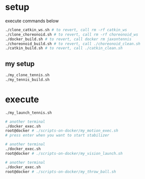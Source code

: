 # setup
execute commands below
```bash
./clone_catkin_ws.sh # to revert, call rm -rf catkin_ws
./clone_choreonoid.sh # to revert, call rm -rf choreonoid_ws
./docker_build.sh # to revert, call docker rm jaxontennis
./choreonoid_build.sh # to revert, call ./choreonoid_clean.sh
./catkin_build.sh # to revert, call ./catkin_clean.sh
```

## my setup
```bash
./my_clone_tennis.sh
./my_tennis_build.sh
```

# execute
```bash
./my_launch_tennis.sh
```
```bash
# another terminal
./docker_exec.sh
root@docker # ./scripts-on-docker/my_motion_exec.sh
# press enter when you want to start stabilizer
```
```bash
# another terminal
./docker_exec.sh
root@docker # ./scripts-on-docker/my_vision_launch.sh
```
```bash
# another terminal
./docker_exec.sh
root@docker # ./scripts-on-docker/my_throw_ball.sh
```
